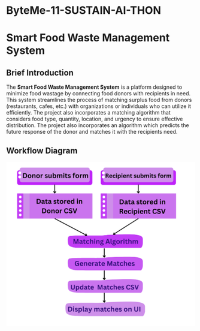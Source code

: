 # ByteMe-11-SUSTAIN-AI-THON
# **Smart Food Waste Management System**
## **Brief Introduction**
The **Smart Food Waste Management System** is a platform designed to minimize food wastage by connecting food donors with recipients in need. This system streamlines the process of matching surplus food from donors (restaurants, cafes, etc.) with organizations or individuals who can utilize it efficiently. The project also incorporates a matching algorithm that considers food type, quantity, location, and urgency to ensure effective distribution. The project also incorporates an algorithm which predicts the future response of the donor and matches it with the recipients need.
## **Workflow Diagram**
![Workflow Diagram](Workflow.png)
